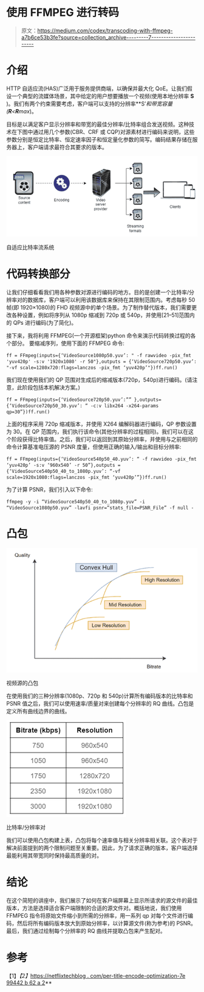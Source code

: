 # 使用 FFMPEG 进行转码

> 原文：<https://medium.com/codex/transcoding-with-ffmpeg-a7b6ce53b3fe?source=collection_archive---------7----------------------->

# 介绍

HTTP 自适应流(HAS)广泛用于服务提供商端，以确保并最大化 QoE。让我们假设一个典型的流媒体场景，其中给定的用户想要播放一个视频(使用本地分辨率 **S** )。我们有两个约束需要考虑，客户端可以支持的分辨率**S’**和带宽容量(**R**<**R***max*)。

目标是以满足客户显示分辨率和带宽的最佳分辨率/比特率组合发送视频。这种技术在下图中通过用几个参数(CBR、CRF 或 CQP)对源素材进行编码来说明，这些参数分别是恒定比特率、恒定速率因子和恒定量化参数的简写。编码结果存储在服务器上，客户端请求最符合其要求的版本。

![](img/89dbc65ad560dd478c0a82141020c837.png)

自适应比特率流系统

# 代码转换部分

让我们仔细看看我们用各种参数对源进行编码的地方。目的是创建一个比特率/分辨率对的数据库，客户端可以利用该数据库来保持在其限制范围内。考虑每秒 50 帧(即 1920×1080)的 FHD 视频源中的单个场景。为了制作替代版本，我们需要更改各种设置，例如将序列从 1080p 缩减到 720p 或 540p，并使用[21–51]范围内的 QPs 进行编码(为了简化)。

接下来，我将利用 FFMPEG(一个开源框架)python 命令来演示代码转换过程的各个部分。
要缩减序列，使用下面的 FFMPEG 命令:

```
ff = FFmpeg(inputs={‘VideoSource1080p50.yuv’: " -f rawvideo -pix_fmt 'yuv420p' -s:v '1920x1080' -r 50"},outputs = {‘VideoSource720p50.yuv’: "-vf scale=1280x720:flags=lanczos -pix_fmt ‘yuv420p’"})ff.run()
```

我们现在使用我们的 QP 范围对生成后的缩减版本(720p，540p)进行编码。(请注意，此阶段包括本机解决方案。)

```
ff = FFmpeg(inputs={‘VideoSource720p50.yuv’:”” },outputs={‘VideoSource720p50_30.yuv’: “ -c:v libx264 -x264-params qp=30”})ff.run()
```

上面的程序采用 720p 缩减版本，并使用 X264 编解码器进行编码，QP 参数设置为 30。在 QP 范围内，我们执行该命令(其他分辨率的过程相同)。我们可以在这个阶段获得比特率值。之后，我们可以返回到其原始分辨率，并使用与之前相同的命令计算基准电压源的 PSNR 度量，但使用正确的输入/输出和目标分辨率:

```
ff = FFmpeg(inputs={‘VideoSource540p50_40.yuv’: “ -f rawvideo -pix_fmt ‘yuv420p’ -s:v ‘960x540’ -r 50”},outputs = {‘VideoSource540p50_40_to_1080p.yuv’: “-vf scale=1920x1080:flags=lanczos -pix_fmt ‘yuv420p’”})ff.run()
```

为了计算 PSNR，我们引入以下命令:

```
ffmpeg -y -i “VideoSource540p50_40_to_1080p.yuv” -i “VideoSource1080p50.yuv” -lavfi psnr=”stats_file=PSNR_File” -f null -
```

# 凸包

![](img/18de705ca85f254fcb3d4eb496a593e3.png)

视频源的凸包

在使用我们的三种分辨率(1080p、720p 和 540p)计算所有编码版本的比特率和 PSNR 值之后，我们可以使用速率/质量对来创建每个分辨率的 RQ 曲线。凸包是定义所有曲线边界的曲线。

![](img/e8a9cc04dc29fcaa882579da75e40abc.png)

比特率/分辨率对

我们可以使用凸包构建上表，凸包将每个速率值与相关分辨率相关联。这个表对于解决前面提到的两个限制问题至关重要。因此，为了请求正确的版本，客户端选择最能利用其带宽同时保持最高质量的对。

# 结论

在这个简短的讲座中，我们展示了如何在客户端屏幕上显示所请求的源文件的最佳版本，方法是选择适合客户端限制的合适的源文件对。概括地说，我们使用 FFMPEG 指令将原始文件缩小到所需的分辨率，用一系列 qp 对每个文件进行编码，然后将所有编码版本放大到原始分辨率，以计算源文件(称为参考)的 PSNR。最后，我们通过绘制每个分辨率的 RQ 曲线并提取凸包来产生配对。

# 参考

【1】[](https://ffmpeg.org/)*【2】*[https://netflixtechblog . com/per-title-encode-optimization-7e 99442 b 62 a 2](https://netflixtechblog.com/per-title-encode-optimization-7e99442b62a2)**